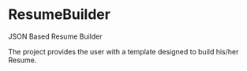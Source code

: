 # ResumeBuilder
JSON Based Resume Builder

The project provides the user with a template designed to build his/her Resume.
